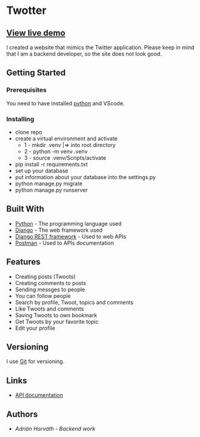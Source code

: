 # Twotter

## [View live demo](https://twotter-for-u.herokuapp.com/)

I created a website that mimics the Twitter application. Please keep in mind that I am a backend developer, so the site does not look good.

## Getting Started


### Prerequisites

You need to have installed [python](https://www.python.org/downloads/) and VScode.


### Installing

* clone repo 
* create a virtual environment and activate
  * 1 - mkdir .venv   |=>  into root directory
  * 2 - python -m venv .venv
  * 3 - source .venv/Scripts/activate
* pip install -r requirements.txt
* set up your database
* put information about your database into the settings.py
* python manage.py migrate
* python manage.py runserver

## Built With

* [Python](https://www.python.org/) - The programming language used
* [Django](https://docs.djangoproject.com) - The web framework used
* [Django REST framework](https://www.django-rest-framework.org/) - Used to web APIs
* [Postman](https://www.postman.com/) - Used to APIs documentation

## Features

* Creating posts (Twoots)
* Creating comments to posts
* Sending messges to people
* You can follow people
* Search by profile, Twoot, topics and comments
* Like Twoots and comments
* Saving Twoots to own bookmark
* Get Twoots by your favorite topic
* Edit your profile



## Versioning

I use [Git](https://git-scm.com/) for versioning.

## Links

*  [API documentation](https://documenter.getpostman.com/view/18653876/UzXKXJxA)
 

## Authors

* *Adrián Horváth* - *Backend work* 
